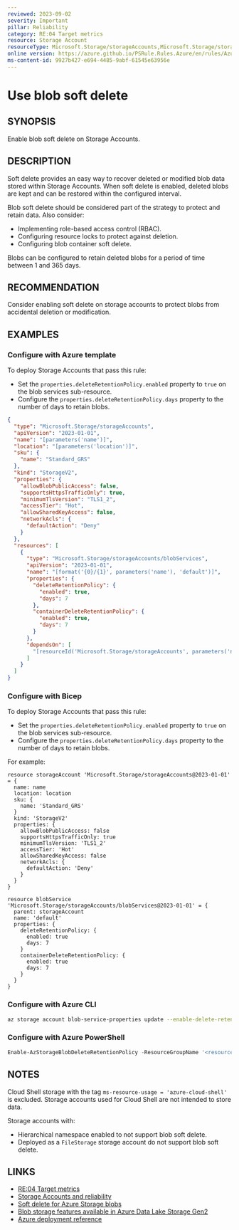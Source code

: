 ```yaml
---
reviewed: 2023-09-02
severity: Important
pillar: Reliability
category: RE:04 Target metrics
resource: Storage Account
resourceType: Microsoft.Storage/storageAccounts,Microsoft.Storage/storageAccounts/blobServices
online version: https://azure.github.io/PSRule.Rules.Azure/en/rules/Azure.Storage.SoftDelete/
ms-content-id: 9927b427-e694-4485-9abf-61545e63956e
---
```


# Use blob soft delete

## SYNOPSIS

Enable blob soft delete on Storage Accounts.

## DESCRIPTION

Soft delete provides an easy way to recover deleted or modified blob data stored within Storage Accounts.
When soft delete is enabled, deleted blobs are kept and can be restored within the configured interval.

Blob soft delete should be considered part of the strategy to protect and retain data.
Also consider:

- Implementing role-based access control (RBAC).
- Configuring resource locks to protect against deletion.
- Configuring blob container soft delete.

Blobs can be configured to retain deleted blobs for a period of time between 1 and 365 days.

## RECOMMENDATION

Consider enabling soft delete on storage accounts to protect blobs from accidental deletion or modification.

## EXAMPLES

### Configure with Azure template

To deploy Storage Accounts that pass this rule:

- Set the `properties.deleteRetentionPolicy.enabled` property to `true` on the blob services sub-resource.
- Configure the `properties.deleteRetentionPolicy.days` property to the number of days to retain blobs.

```json
{
  "type": "Microsoft.Storage/storageAccounts",
  "apiVersion": "2023-01-01",
  "name": "[parameters('name')]",
  "location": "[parameters('location')]",
  "sku": {
    "name": "Standard_GRS"
  },
  "kind": "StorageV2",
  "properties": {
    "allowBlobPublicAccess": false,
    "supportsHttpsTrafficOnly": true,
    "minimumTlsVersion": "TLS1_2",
    "accessTier": "Hot",
    "allowSharedKeyAccess": false,
    "networkAcls": {
      "defaultAction": "Deny"
    }
  },
  "resources": [
    {
      "type": "Microsoft.Storage/storageAccounts/blobServices",
      "apiVersion": "2023-01-01",
      "name": "[format('{0}/{1}', parameters('name'), 'default')]",
      "properties": {
        "deleteRetentionPolicy": {
          "enabled": true,
          "days": 7
        },
        "containerDeleteRetentionPolicy": {
          "enabled": true,
          "days": 7
        }
      },
      "dependsOn": [
        "[resourceId('Microsoft.Storage/storageAccounts', parameters('name'))]"
      ]
    }
  ]
}
```

### Configure with Bicep

To deploy Storage Accounts that pass this rule:

- Set the `properties.deleteRetentionPolicy.enabled` property to `true` on the blob services sub-resource.
- Configure the `properties.deleteRetentionPolicy.days` property to the number of days to retain blobs.

For example:

```bicep
resource storageAccount 'Microsoft.Storage/storageAccounts@2023-01-01' = {
  name: name
  location: location
  sku: {
    name: 'Standard_GRS'
  }
  kind: 'StorageV2'
  properties: {
    allowBlobPublicAccess: false
    supportsHttpsTrafficOnly: true
    minimumTlsVersion: 'TLS1_2'
    accessTier: 'Hot'
    allowSharedKeyAccess: false
    networkAcls: {
      defaultAction: 'Deny'
    }
  }
}

resource blobService 'Microsoft.Storage/storageAccounts/blobServices@2023-01-01' = {
  parent: storageAccount
  name: 'default'
  properties: {
    deleteRetentionPolicy: {
      enabled: true
      days: 7
    }
    containerDeleteRetentionPolicy: {
      enabled: true
      days: 7
    }
  }
}
```

<!-- external:avm avm/res/storage/storage-account blobServices -->

### Configure with Azure CLI

```bash
az storage account blob-service-properties update --enable-delete-retention true --delete-retention-days 7 -n '<name>' -g '<resource_group>'
```

### Configure with Azure PowerShell

```powershell
Enable-AzStorageBlobDeleteRetentionPolicy -ResourceGroupName '<resource_group>' -AccountName '<name>' -RetentionDays 7
```

## NOTES

Cloud Shell storage with the tag `ms-resource-usage = 'azure-cloud-shell'` is excluded.
Storage accounts used for Cloud Shell are not intended to store data.

Storage accounts with:

- Hierarchical namespace enabled to not support blob soft delete.
- Deployed as a `FileStorage` storage account do not support blob soft delete.

## LINKS

- [RE:04 Target metrics](https://learn.microsoft.com/azure/well-architected/reliability/metrics)
- [Storage Accounts and reliability](https://learn.microsoft.com/azure/well-architected/services/storage/storage-accounts/reliability)
- [Soft delete for Azure Storage blobs](https://learn.microsoft.com/azure/storage/blobs/soft-delete-blob-overview)
- [Blob storage features available in Azure Data Lake Storage Gen2](https://learn.microsoft.com/azure/storage/blobs/storage-feature-support-in-storage-accounts)
- [Azure deployment reference](https://learn.microsoft.com/azure/templates/microsoft.storage/storageaccounts/blobservices)
